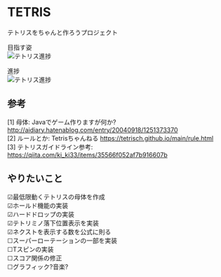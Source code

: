 # TETRIS

テトリスをちゃんと作ろうプロジェクト  

目指す姿  
![テトリス進捗](https://i.imgur.com/YWmMeZb.png)
  
進捗  
![テトリス進捗](https://i.imgur.com/AoNyIII.png)
  
## 参考  
[1] 母体: Javaでゲーム作りますが何か? http://aidiary.hatenablog.com/entry/20040918/1251373370  
[2] ルールとか: Tetrisちゃんねる https://tetrisch.github.io/main/rule.html  
[3] テトリスガイドライン参考: https://qiita.com/ki_ki33/items/35566f052af7b916607b  
  
## やりたいこと  
  
☑最低限動くテトリスの母体を作成  
☑ホールド機能の実装  
☑ハードドロップの実装  
☑テトリミノ落下位置表示を実装  
☑ネクストを表示する数を公式に則る  
☐スーパーローテーションの一部を実装  
☐Tスピンの実装  
☐スコア関係の修正  
☐グラフィック?音楽?  
